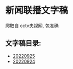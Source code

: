 # 新闻联播文字稿

爬取自 cctv央视网, 包准确

## 文字稿目录: 

<!-- INSERT -->
- [20220925](./news/20220925.md)
- [20220924](./news/20220924.md)